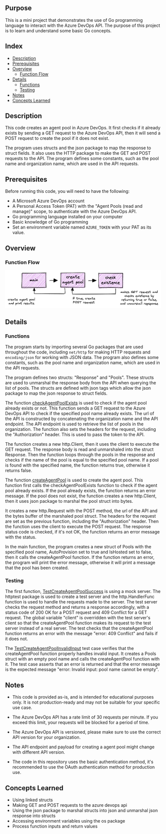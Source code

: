 ## Purpose
This is a mini project that demonstrates the use of Go programming language to interact with the Azure DevOps API. The purpose of this project is to learn and understand some basic Go concepts.

## Index
* [Description](#description)
* [Prerequisites](#prerequisites)
* [Overview](#overview)
    * [Function Flow](#function-flow)
* [Details](#details)
    * [Functions](#functions)
    * [Testing](#testing)
* [Notes](#Notes)
* [Concepts Learned](#concepts-learned)

## Description
This code creates an agent pool in Azure DevOps. It first checks if it already exists by sending a GET request to the Azure DevOps API, then it will send a POST request to create the pool if it does not exist.

The program uses structs and the json package to map the response to struct fields. It also uses the HTTP package to make the GET and POST requests to the API. The program defines some constants, such as the pool name and organization name, which are used in the API requests.

## Prerequisites
Before running this code, you will need to have the following:

- A Microsoft Azure DevOps account
- A Personal Access Token (PAT) with the "Agent Pools (read and manage)" scope, to authenticate with the Azure DevOps API.
- Go programming language installed on your computer
- Basic knowledge of Go programming
- Set an environment variable named `AZURE_TOKEN` with your PAT as its value.

## Overview
### Function Flow

![Rest Api](/images/rest-api.png "rest api")

## Details
### Functions

The program starts by importing several Go packages that are used throughout the code, including `net/http` for making HTTP requests and `encoding/json` for working with JSON data. The program also defines some constants, such as the pool name and organization name, which are used in the API requests.

The program defines two structs: "Response" and "Pools". These structs are used to unmarshal the response body from the API when querying the list of pools. The structs are defined with json tags which allow the json package to map the json response to struct fields.

The function [checkAgentPoolExists](https://github.com/dkooll/go-azdo-restapi/blob/09ae17b16452ae1e85d0298f6e63eca4e4095b14/main.go#L28) is used to check if the agent pool already exists or not. This function sends a GET request to the Azure DevOps API to check if the specified pool name already exists. The url of the API is constructed by concatenating the organization name and the API endpoint. The API endpoint is used to retrieve the list of pools in the organization. The function also sets the headers for the request, including the "Authorization" header. This is used to pass the token to the API.

The function creates a new http.Client, then it uses the client to execute the GET request. The response body is read and unmarshaled into the struct Response. Then the function loops through the pools in the response and checks if the name of the pool is equal to the specified pool name. If a pool is found with the specified name, the function returns true, otherwise it returns false.

The function [createAgentPool](https://github.com/dkooll/go-azdo-restapi/blob/09ae17b16452ae1e85d0298f6e63eca4e4095b14/main.go#L62) is used to create the agent pool. This function first calls the checkAgentPoolExists function to check if the agent pool already exists. If the pool already exists, the function returns an error message. If the pool does not exist, the function creates a new http.Client, then it uses json package to marshal the pool struct into bytes.

It creates a new http.Request with the POST method, the url of the API and the bytes buffer of the marshaled pool struct. The headers for the request are set as the previous function, including the "Authorization" header. Then the function uses the client to execute the POST request. The response status code is checked, if it's not OK, the function returns an error message with the status.

In the main function, the program creates a new struct of Pools with the specified pool name, AutoProvision set to true and IsHosted set to false, then it calls the createAgentPool function. If the function returns an error, the program will print the error message, otherwise it will print a message that the pool has been created.

### Testing

The first function, [TestCreateAgentPoolSuccess](https://github.com/dkooll/go-azdo-restapi/blob/07af1300b6929ae3160640f9e1558861c0f818cf/agentpool_test.go#L9) is using a mock server. The httptest package is used to create a test server and the http.HandlerFunc function is used to handle the requests made to the server. The test server checks the request method and returns a response accordingly, with a status code of 200 OK for a POST request and 409 Conflict for a GET request. The global variable "client" is overridden with the test server's client so that the createAgentPool function makes its request to the test server instead of a real server. The test checks that the createAgentPool function returns an error with the message "error: 409 Conflict" and fails if it does not.

The [TestCreateAgentPoolInvalidInput](https://github.com/dkooll/go-azdo-restapi/blob/07af1300b6929ae3160640f9e1558861c0f818cf/agentpool_test.go#L39) test case verifies that the createAgentPool function properly handles invalid input. It creates a Pools struct with an empty pool name and calls the createAgentPool function with it. The test case asserts that an error is returned and that the error message is the expected message "error: Invalid input: pool name cannot be empty".

## Notes

- This code is provided as-is, and is intended for educational purposes only. It is not production-ready and may not be suitable for your specific use case.

- The Azure DevOps API has a rate limit of 30 requests per minute. If you exceed this limit, your requests will be blocked for a period of time.

- The Azure DevOps API is versioned, please make sure to use the correct API version for your organization.
- The API endpoint and payload for creating a agent pool might change with different API version.
- The code in this repository uses the basic authentication method, it's recommended to use the OAuth authentication method for production use.

## Concepts Learned

- Using linked structs
- Making GET and POST requests to the azure devops api
- Using the json package to marshal structs into json and unmarshal json response into structs
- Accessing environment variables using the os package
- Process function inputs and return values